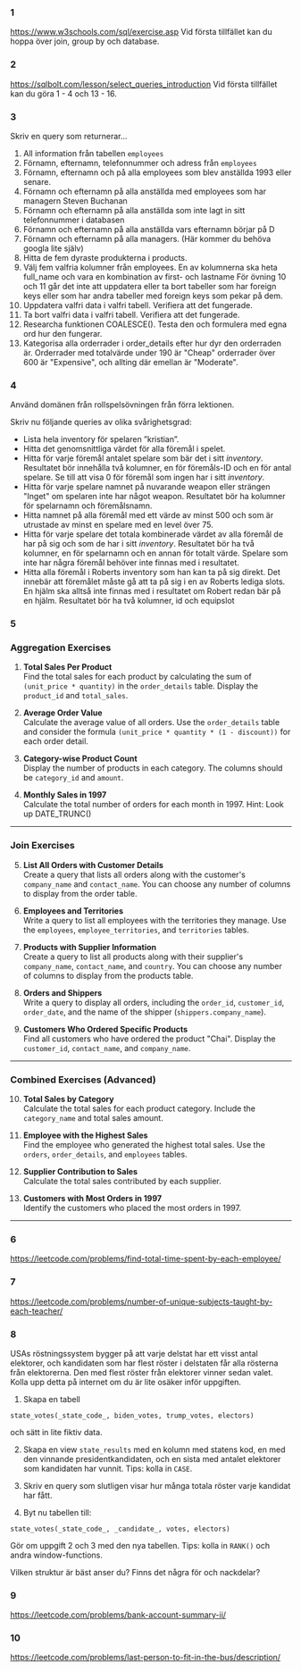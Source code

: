 ### 1

https://www.w3schools.com/sql/exercise.asp Vid första tillfället kan du hoppa över join, group by och database.

### 2

https://sqlbolt.com/lesson/select_queries_introduction Vid första tillfället kan du göra 1 - 4 och 13 - 16.

### 3

Skriv en query som returnerar...

1. All information från tabellen `employees`
2. Förnamn, efternamn, telefonnummer och adress från `employees`
3. Förnamn, efternamn och på alla employees som blev anställda 1993 eller senare.
4. Förnamn och efternamn på alla anställda med
   employees som har managern Steven Buchanan
5. Förnamn och efternamn på alla anställda som inte lagt in sitt telefonnummer i databasen
6. Förnamn och efternamn på alla anställda vars efternamn börjar på D
7. Förnamn och efternamn på alla managers. (Här kommer du behöva googla lite själv)
8. Hitta de fem dyraste produkterna i products.
9. Välj fem valfria kolumner från employees. En av kolumnerna ska heta full_name och vara en kombination av first- och lastname
   För övning 10 och 11 går det inte att uppdatera eller ta bort tabeller som har foreign keys eller som har andra tabeller med foreign keys som pekar på dem.
10. Uppdatera valfri data i valfri tabell. Verifiera att det fungerade.
11. Ta bort valfri data i valfri tabell. Verifiera att det fungerade.
12. Researcha funktionen COALESCE(). Testa den och formulera med egna ord hur den fungerar.
13. Kategorisa alla orderrader i order_details efter hur dyr den orderraden är. Orderrader med totalvärde under 190 är "Cheap" orderrader över 600 är "Expensive", och allting där emellan är "Moderate".

### 4

Använd domänen från rollspelsövningen från förra lektionen.

Skriv nu följande queries av olika svårighetsgrad:

- Lista hela inventory för spelaren ”kristian”.
- Hitta det genomsnittliga värdet för alla föremål i spelet.
- Hitta för varje föremål antalet spelare som bär det i sitt _inventory_. Resultatet bör innehålla två kolumner, en för föremåls-ID och en för antal spelare. Se till att visa 0 för föremål som ingen har i sitt _inventory_.
- Hitta för varje spelare namnet på nuvarande weapon eller strängen "Inget" om spelaren inte har något weapon. Resultatet bör ha kolumner för spelarnamn och föremålsnamn.
- Hitta namnet på alla föremål med ett värde av minst 500 och som är utrustade av minst en spelare med en level över 75.
- Hitta för varje spelare det totala kombinerade värdet av alla föremål de har på sig och som de har i sitt _inventory_. Resultatet bör ha två kolumner, en för spelarnamn och en annan för totalt värde. Spelare som inte har några föremål behöver inte finnas med i resultatet.
- Hitta alla föremål i Roberts inventory som han kan ta på sig direkt. Det innebär att föremålet måste gå att ta på sig i en av Roberts lediga slots. En hjälm ska alltså inte finnas med i resultatet om Robert redan bär på en hjälm. Resultatet bör ha två kolumner, id och equipslot

### 5

### Aggregation Exercises

1. **Total Sales Per Product**  
   Find the total sales for each product by calculating the sum of `(unit_price * quantity)` in the `order_details` table. Display the `product_id` and `total_sales`.

2. **Average Order Value**  
   Calculate the average value of all orders. Use the `order_details` table and consider the formula `(unit_price * quantity * (1 - discount))` for each order detail.

3. **Category-wise Product Count**  
   Display the number of products in each category. The columns should be `category_id` and `amount`.

4. **Monthly Sales in 1997**  
   Calculate the total number of orders for each month in 1997. Hint: Look up DATE_TRUNC()

---

### Join Exercises

5. **List All Orders with Customer Details**  
   Create a query that lists all orders along with the customer's `company_name` and `contact_name`. You can choose any number of columns to display from the order table.

6. **Employees and Territories**  
   Write a query to list all employees with the territories they manage. Use the `employees`, `employee_territories`, and `territories` tables.

7. **Products with Supplier Information**  
   Create a query to list all products along with their supplier's `company_name`, `contact_name`, and `country`. You can choose any number of columns to display from the products table.

8. **Orders and Shippers**  
   Write a query to display all orders, including the `order_id`, `customer_id`, `order_date`, and the name of the shipper (`shippers.company_name`).

9. **Customers Who Ordered Specific Products**  
   Find all customers who have ordered the product "Chai". Display the `customer_id`, `contact_name`, and `company_name`.

---

### Combined Exercises (Advanced)

10. **Total Sales by Category**  
   Calculate the total sales for each product category. Include the `category_name` and total sales amount.

11. **Employee with the Highest Sales**  
   Find the employee who generated the highest total sales. Use the `orders`, `order_details`, and `employees` tables.

12. **Supplier Contribution to Sales**  
   Calculate the total sales contributed by each supplier.

13. **Customers with Most Orders in 1997**  
   Identify the customers who placed the most orders in 1997.


---

### 6

https://leetcode.com/problems/find-total-time-spent-by-each-employee/

### 7

https://leetcode.com/problems/number-of-unique-subjects-taught-by-each-teacher/

### 8

USAs röstningssystem bygger på att varje delstat har ett visst antal elektorer, och kandidaten som har flest röster i delstaten får alla rösterna från elektorerna. Den med flest röster från elektorer vinner sedan valet. Kolla upp detta på internet om du är lite osäker inför uppgiften.

1. Skapa en tabell

```
state_votes(_state_code_, biden_votes, trump_votes, electors)
```

och sätt in lite fiktiv data.

2. Skapa en view `state_results` med en kolumn med statens kod, en med den vinnande presidentkandidaten, och en sista med antalet elektorer som kandidaten har vunnit. Tips: kolla in `CASE`.

3. Skriv en query som slutligen visar hur många totala röster varje kandidat har fått.

4. Byt nu tabellen till:

```
state_votes(_state_code_, _candidate_, votes, electors)
```

Gör om uppgift 2 och 3 med den nya tabellen. Tips: kolla in `RANK()` och andra window-functions.

Vilken struktur är bäst anser du? Finns det några för och nackdelar?

### 9

https://leetcode.com/problems/bank-account-summary-ii/

### 10

https://leetcode.com/problems/last-person-to-fit-in-the-bus/description/
